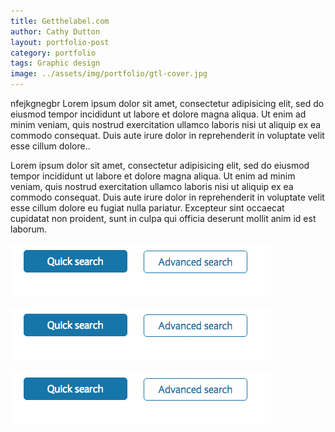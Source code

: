 ```yaml
---
title: Getthelabel.com
author: Cathy Dutton
layout: portfolio-post
category: portfolio
tags: Graphic design
image: ../assets/img/portfolio/gtl-cover.jpg
---
```


<section class="highlight-quote">
nfejkgnegbr Lorem ipsum dolor sit amet, consectetur adipisicing elit, sed do eiusmod tempor incididunt ut labore et dolore magna aliqua. Ut enim ad minim veniam, quis nostrud exercitation ullamco laboris nisi ut aliquip ex ea commodo consequat. Duis aute irure dolor in reprehenderit in voluptate velit esse cillum dolore..
</section>


Lorem ipsum dolor sit amet, consectetur adipisicing elit, sed do eiusmod tempor incididunt ut labore et dolore magna aliqua. Ut enim ad minim veniam, quis nostrud exercitation ullamco laboris nisi ut aliquip ex ea commodo consequat. Duis aute irure dolor in reprehenderit in voluptate velit esse cillum dolore eu fugiat nulla pariatur. Excepteur sint occaecat cupidatat non proident, sunt in culpa qui officia deserunt mollit anim id est laborum.

![Alt text](../assets/img/buttons-one.png "Button example bad")

![Alt text](../assets/img/buttons-one.png "Button example bad")

![Alt text](../assets/img/buttons-one.png "Button example bad")
